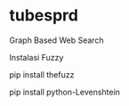 # tubesprd
Graph Based Web Search

Instalasi Fuzzy

pip install thefuzz

pip install python-Levenshtein
